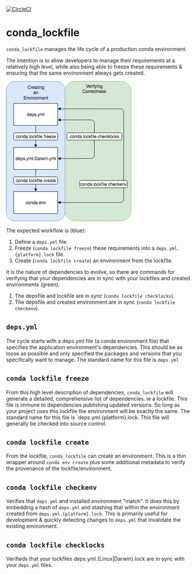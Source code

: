 [![CircleCI](https://circleci.com/gh/Nextdoor/conda_lockfile.svg?style=svg)](https://circleci.com/gh/Nextdoor/conda_lockfile)

conda_lockfile
==============

`conda_lockfile` manages the life cycle of a production conda environment.

The intention is to allow developers to manage their requirements at a
relatively high level, while also being able to freeze these requirements &
ensuring that the same environment always gets created.

![Workflow](img/workflow.png)

The expected workflow is (blue):

1. Define a `deps.yml` file.
1. Freeze (`conda lockfile freeze`) these requirements into a `deps.yml.{platform}.lock` file.
1. Create (`conda lockfile create`) an environment from the lockfile.

It is the nature of dependencies to evolve, so there are commands for verifying
that your dependencies are in sync with your lockfiles and created
environments (green).

1. The depsfile and lockfile are in sync (`conda lockfile checklocks`).
1. The depsfile and created environment are in sync (`conda lockfile checkenv`).

`deps.yml`
-----------------------
The cycle starts with a deps.yml file (a conda environment file) that specifies
the application environment's dependencies.  This should be as loose as
possible and only specified the packages and versions that you specifically
want to manage.  The standard name for this file is `deps.yml`

`conda lockfile freeze`
-----------------------
From this high level description of dependencies, `conda_lockfile` will
generate a detailed, comprehensive list of dependencies.  ie a lockfile.  This
file is immune to dependencies publishing updated versions.  So long as your
project uses this lockfile the environment will be exactly the same.  The
standard name for this file is `deps.yml.{platform}.lock.  This file will generally be
checked into source control.

`conda lockfile create`
-----------------------
From the lockfile, `conda_lockfile` can create an environment. This is a
thin wrapper around `conda env create` plus some additional metadata
to verify the provenance of the lockfile/environment.

`conda lockfile checkenv`
----------------------
Verifies that `deps.yml` and installed environment "match".  It does this by
embedding a hash of `deps.yml` and stashing that within the environment created
from `deps.yml.{platform}.lock`.  This is primarily useful for development & quickly
detecting changes to `deps.yml` that invalidate the existing environment.

`conda lockfile checklocks`
---------------------------
Verifieds that your lockfiles deps.yml.{Linux|Darwin}.lock are in sync with
your `deps.yml` files.
